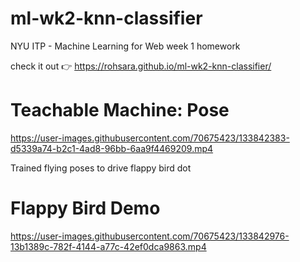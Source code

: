 # ml-wk2-knn-classifier
NYU ITP - Machine Learning for Web week 1 homework

check it out 👉 https://rohsara.github.io/ml-wk2-knn-classifier/

# Teachable Machine: Pose

https://user-images.githubusercontent.com/70675423/133842383-d5339a74-b2c1-4ad8-96bb-6aa9f4469209.mp4

Trained flying poses to drive flappy bird dot

# Flappy Bird Demo

https://user-images.githubusercontent.com/70675423/133842976-13b1389c-782f-4144-a77c-42ef0dca9863.mp4
